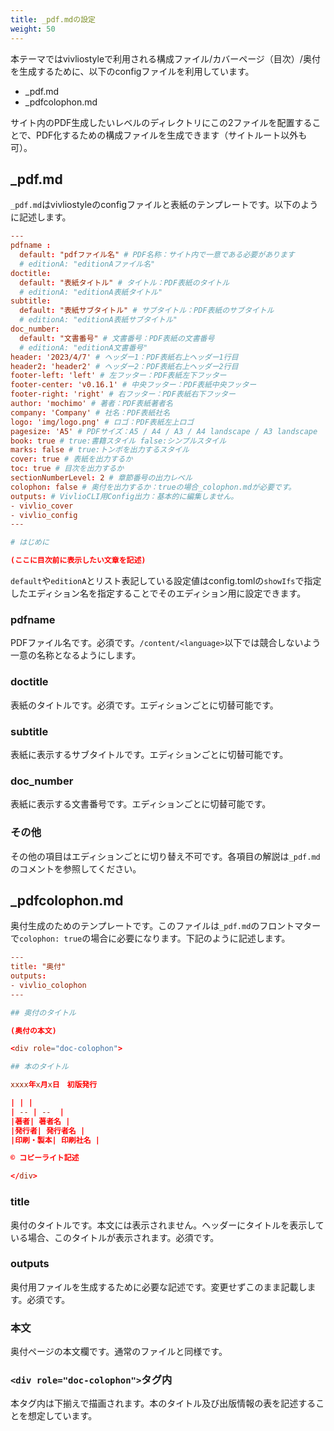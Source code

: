 ```yaml
---
title: _pdf.mdの設定
weight: 50
---
```


本テーマではvivliostyleで利用される構成ファイル/カバーページ（目次）/奥付を生成するために、以下のconfigファイルを利用しています。

* _pdf.md
* _pdfcolophon.md

サイト内のPDF生成したいレベルのディレクトリにこの2ファイルを配置することで、PDF化するための構成ファイルを生成できます（サイトルート以外も可）。

## _pdf.md

`_pdf.md`はvivliostyleのconfigファイルと表紙のテンプレートです。以下のように記述します。

```toml
---
pdfname :
  default: "pdfファイル名" # PDF名称：サイト内で一意である必要があります
  # editionA: "editionAファイル名"
doctitle:
  default: "表紙タイトル" # タイトル：PDF表紙のタイトル
  # editionA: "editionA表紙タイトル"
subtitle:
  default: "表紙サブタイトル" # サブタイトル：PDF表紙のサブタイトル
  # editionA: "editionA表紙サブタイトル"
doc_number:
  default: "文書番号" # 文書番号：PDF表紙の文書番号
  # editionA: "editionA文書番号"
header: '2023/4/7' # ヘッダー1：PDF表紙右上ヘッダー1行目
header2: 'header2' # ヘッダー2：PDF表紙右上ヘッダー2行目
footer-left: 'left' # 左フッター：PDF表紙左下フッター
footer-center: 'v0.16.1' # 中央フッター：PDF表紙中央フッター
footer-right: 'right' # 右フッター：PDF表紙右下フッター
author: 'mochimo' # 著者：PDF表紙著者名
company: 'Company' # 社名：PDF表紙社名
logo: 'img/logo.png' # ロゴ：PDF表紙左上ロゴ
pagesize: 'A5' # PDFサイズ：A5 / A4 / A3 / A4 landscape / A3 landscape
book: true # true:書籍スタイル false:シンプルスタイル
marks: false # true:トンボを出力するスタイル
cover: true # 表紙を出力するか
toc: true # 目次を出力するか
sectionNumberLevel: 2 # 章節番号の出力レベル
colophon: false # 奥付を出力するか：trueの場合_colophon.mdが必要です。
outputs: # VivlioCLI用Config出力：基本的に編集しません。
- vivlio_cover
- vivlio_config
---

# はじめに

(ここに目次前に表示したい文章を記述)
```

`default`や`editionA`とリスト表記している設定値はconfig.tomlの`showIfs`で指定したエディション名を指定することでそのエディション用に設定できます。

### pdfname

PDFファイル名です。必須です。`/content/<language>`以下では競合しないよう一意の名称となるようにします。

### doctitle

表紙のタイトルです。必須です。エディションごとに切替可能です。

### subtitle

表紙に表示するサブタイトルです。エディションごとに切替可能です。

### doc_number

表紙に表示する文書番号です。エディションごとに切替可能です。

### その他

その他の項目はエディションごとに切り替え不可です。各項目の解説は`_pdf.md`のコメントを参照してください。

## _pdfcolophon.md

奥付生成のためのテンプレートです。このファイルは`_pdf.md`のフロントマターで`colophon: true`の場合に必要になります。下記のように記述します。

```toml
---
title: "奥付"
outputs:
- vivlio_colophon
---

## 奥付のタイトル

(奥付の本文)

<div role="doc-colophon">

## 本のタイトル

xxxx年x月x日　初版発行

| | |
| -- | --  |
|著者| 著者名 |
|発行者| 発行者名 |
|印刷・製本| 印刷社名 |

© コピーライト記述

</div>
```

### title

奥付のタイトルです。本文には表示されません。ヘッダーにタイトルを表示している場合、このタイトルが表示されます。必須です。

### outputs

奥付用ファイルを生成するために必要な記述です。変更せずこのまま記載します。必須です。


### 本文

奥付ページの本文欄です。通常のファイルと同様です。

### `<div role="doc-colophon">`タグ内

本タグ内は下揃えで描画されます。本のタイトル及び出版情報の表を記述することを想定しています。
